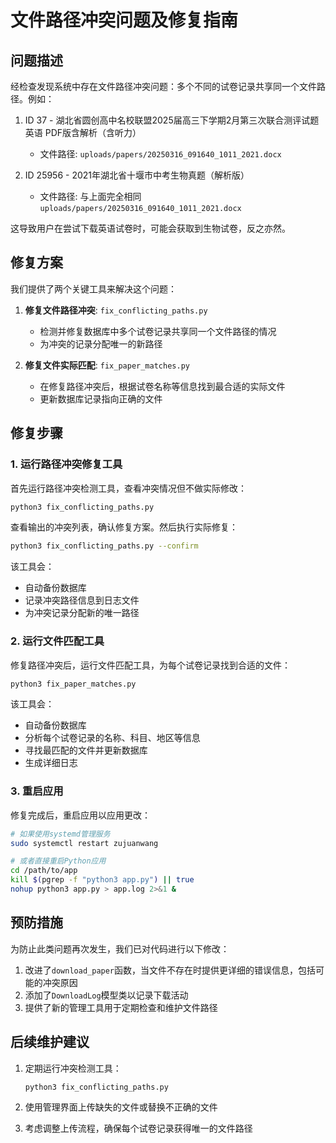 # 文件路径冲突问题及修复指南

## 问题描述

经检查发现系统中存在文件路径冲突问题：多个不同的试卷记录共享同一个文件路径。例如：

1. ID 37 - 湖北省圆创高中名校联盟2025届高三下学期2月第三次联合测评试题 英语 PDF版含解析（含听力）
   - 文件路径: `uploads/papers/20250316_091640_1011_2021.docx`

2. ID 25956 - 2021年湖北省十堰市中考生物真题（解析版）
   - 文件路径: 与上面完全相同 `uploads/papers/20250316_091640_1011_2021.docx`

这导致用户在尝试下载英语试卷时，可能会获取到生物试卷，反之亦然。

## 修复方案

我们提供了两个关键工具来解决这个问题：

1. **修复文件路径冲突**: `fix_conflicting_paths.py`
   - 检测并修复数据库中多个试卷记录共享同一个文件路径的情况
   - 为冲突的记录分配唯一的新路径

2. **修复文件实际匹配**: `fix_paper_matches.py`
   - 在修复路径冲突后，根据试卷名称等信息找到最合适的实际文件
   - 更新数据库记录指向正确的文件

## 修复步骤

### 1. 运行路径冲突修复工具

首先运行路径冲突检测工具，查看冲突情况但不做实际修改：

```bash
python3 fix_conflicting_paths.py
```

查看输出的冲突列表，确认修复方案。然后执行实际修复：

```bash
python3 fix_conflicting_paths.py --confirm
```

该工具会：
- 自动备份数据库
- 记录冲突路径信息到日志文件
- 为冲突记录分配新的唯一路径

### 2. 运行文件匹配工具

修复路径冲突后，运行文件匹配工具，为每个试卷记录找到合适的文件：

```bash
python3 fix_paper_matches.py
```

该工具会：
- 自动备份数据库
- 分析每个试卷记录的名称、科目、地区等信息
- 寻找最匹配的文件并更新数据库
- 生成详细日志

### 3. 重启应用

修复完成后，重启应用以应用更改：

```bash
# 如果使用systemd管理服务
sudo systemctl restart zujuanwang

# 或者直接重启Python应用
cd /path/to/app
kill $(pgrep -f "python3 app.py") || true
nohup python3 app.py > app.log 2>&1 &
```

## 预防措施

为防止此类问题再次发生，我们已对代码进行以下修改：

1. 改进了`download_paper`函数，当文件不存在时提供更详细的错误信息，包括可能的冲突原因
2. 添加了`DownloadLog`模型类以记录下载活动
3. 提供了新的管理工具用于定期检查和维护文件路径

## 后续维护建议

1. 定期运行冲突检测工具：
   ```bash
   python3 fix_conflicting_paths.py
   ```

2. 使用管理界面上传缺失的文件或替换不正确的文件

3. 考虑调整上传流程，确保每个试卷记录获得唯一的文件路径 
